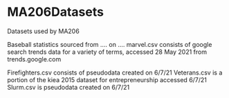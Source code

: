# MA206Datasets
Datasets used by MA206

Baseball statistics sourced from .... on ....
marvel.csv consists of google search trends data for a variety of terms, accessed 28 May 2021 from trends.google.com

Firefighters.csv consists of pseudodata created on 6/7/21
Veterans.csv is a portion of the kiea 2015 dataset for entrepreneurship accessed 6/7/21
Slurm.csv is pseudodata created on 6/7/21
